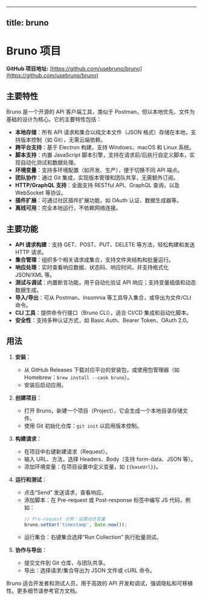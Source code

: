 
---
title: bruno
---

# Bruno 项目

**GitHub 项目地址:** [https://github.com/usebruno/bruno](https://github.com/usebruno/bruno)

## 主要特性
Bruno 是一个开源的 API 客户端工具，类似于 Postman，但以本地优先、文件为基础的设计为核心。它的主要特性包括：
- **本地存储**：所有 API 请求和集合以纯文本文件（JSON 格式）存储在本地，支持版本控制（如 Git），无需云端依赖。
- **跨平台支持**：基于 Electron 构建，支持 Windows、macOS 和 Linux 系统。
- **脚本支持**：内置 JavaScript 脚本引擎，支持在请求前/后执行自定义脚本，实现自动化测试和数据处理。
- **环境变量**：支持多环境配置（如开发、生产），便于切换不同 API 端点。
- **团队协作**：通过 Git 集成，实现版本管理和团队共享，无需额外订阅。
- **HTTP/GraphQL 支持**：全面支持 RESTful API、GraphQL 查询，以及 WebSocket 等协议。
- **插件扩展**：可通过社区插件扩展功能，如 OAuth 认证、数据生成器等。
- **离线可用**：完全本地运行，不依赖网络连接。

## 主要功能
- **API 请求构建**：支持 GET、POST、PUT、DELETE 等方法，轻松构建和发送 HTTP 请求。
- **集合管理**：组织多个相关请求成集合，支持文件夹结构和批量运行。
- **响应处理**：实时查看响应数据、状态码、响应时间，并支持格式化 JSON/XML 等。
- **测试与调试**：内置断言功能，用于自动化验证 API 响应；支持变量插值和动态数据生成。
- **导入/导出**：可从 Postman、Insomnia 等工具导入集合，或导出为文件/CLI 命令。
- **CLI 工具**：提供命令行接口（Bruno CLI），适合 CI/CD 集成和自动化脚本。
- **安全性**：支持多种认证方式，如 Basic Auth、Bearer Token、OAuth 2.0。

## 用法
1. **安装**：
   - 从 GitHub Releases 下载对应平台的安装包，或使用包管理器（如 Homebrew：`brew install --cask bruno`）。
   - 安装后启动应用。

2. **创建项目**：
   - 打开 Bruno，新建一个项目（Project），它会生成一个本地目录存储文件。
   - 使用 Git 初始化仓库：`git init` 以启用版本控制。

3. **构建请求**：
   - 在项目中右键新建请求（Request）。
   - 输入 URL、方法，选择 Headers、Body（支持 form-data、JSON 等）。
   - 添加环境变量：在项目设置中定义变量，如 `{{baseUrl}}`。

4. **运行和测试**：
   - 点击“Send” 发送请求，查看响应。
   - 添加脚本：在 Pre-request 或 Post-response 标签中编写 JS 代码，例如：
     ```javascript
     // Pre-request 示例：设置动态变量
     bruno.setVar('timestamp', Date.now());
     ```
   - 运行集合：右键集合选择“Run Collection” 执行批量测试。

5. **协作与导出**：
   - 提交文件到 Git 仓库，与团队共享。
   - 导出：选择请求/集合导出为 JSON 文件或 cURL 命令。

Bruno 适合开发者和测试人员，用于高效的 API 开发和调试，强调隐私和可移植性。更多细节请参考官方文档。